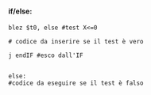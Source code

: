 #### if/else:
```arm-asm
blez $t0, else #test X<=0

# codice da inserire se il test è vero

j endIF #esco dall'IF


else:
#codice da eseguire se il test è falso

```